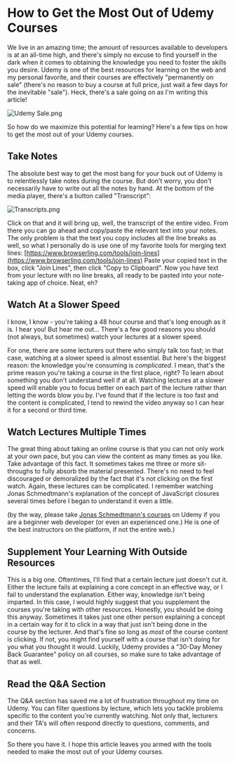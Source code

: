 # How to Get the Most Out of Udemy Courses

We live in an amazing time; the amount of resources available to developers is at an all-time high, and there's simply no excuse to find yourself in the dark when it comes to obtaining the knowledge you need to foster the skills you desire. Udemy is one of the best resources for learning on the web and my personal favorite, and their courses are effectively "permanently on sale" (there's no reason to buy a course at full price, just wait a few days for the inevitable "sale"). Heck, there's a sale going on as I'm writing this article!

![Udemy Sale.png](https://cdn.hashnode.com/res/hashnode/image/upload/v1650131604813/chWRCxEte.png)

So how do we maximize this potential for learning? Here's a few tips on how to get the most out of your Udemy courses.

## Take Notes

The absolute best way to get the most bang for your buck out of Udemy is to relentlessly take notes during the course. But don't worry, you don't necessarily have to write out all the notes by hand. At the bottom of the media player, there's a button called "Transcript":


![Transcripts.png](https://cdn.hashnode.com/res/hashnode/image/upload/v1650307748429/kfzxjvIl1.png)

Click on that and it will bring up, well, the transcript of the entire video. From there you can go ahead and copy/paste the relevant text into your notes. The only problem is that the text you copy includes all the line breaks as well, so what I personally do is use one of my favorite tools for merging text lines: [https://www.browserling.com/tools/join-lines](https://www.browserling.com/tools/join-lines) Paste your copied text in the box, click "Join Lines", then click "Copy to Clipboard". Now you have text from your lecture with no line breaks, all ready to be pasted into your note-taking app of choice. Neat, eh?

## Watch At a Slower Speed

I know, I know - you're taking a 48 hour course and that's long enough as it is. I hear you! But hear me out... There's a few good reasons you should (not always, but sometimes) watch your lectures at a slower speed. 

For one, there are some lecturers out there who simply talk too fast; in that case, watching at a slower speed is almost essential. But here's the biggest reason: the knowledge you're consuming is *complicated*. I mean, that's the prime reason you're taking a course in the first place, right? To learn about something you don't understand well if at all. Watching lectures at a slower speed will enable you to focus better on each part of the lecture rather than letting the words blow you by. I've found that if the lecture is too fast and the content is complicated, I tend to rewind the video anyway so I can hear it for a second or third time.

## Watch Lectures Multiple Times

The great thing about taking an online course is that you can not only work at your own pace, but you can view the content as many times as you like. Take advantage of this fact. It sometimes takes me three or more sit-throughs to fully absorb the material presented. There's no need to feel discouraged or demoralized by the fact that it's not clicking on the first watch. Again, these lectures can be complicated. I remember watching Jonas Schmedtmann's explanation of the concept of JavaScript closures several times before I began to understand it even a little. 

(by the way, please take [Jonas Schmedtmann's courses](https://www.udemy.com/user/jonasschmedtmann/) on Udemy if you are a beginner web developer (or even an experienced one.) He is one of the best instructors on the platform, if not the entire web.)

## Supplement Your Learning With Outside Resources

This is a big one. Oftentimes, I'll find that a certain lecture just doesn't cut it. Either the lecture fails at explaining a core concept in an effective way, or I fail to understand the explanation. Either way, knowledge isn't being imparted. In this case, I would highly suggest that you supplement the courses you're taking with other resources. Honestly, you should be doing this anyway. Sometimes it takes just one other person explaining a concept in a certain way for it to click in a way that just isn't being done in the course by the lecturer. And that's fine so long as *most* of the course content is clicking. If not, you might find yourself with a course that isn't doing for you what you thought it would. Luckily, Udemy provides a "30-Day Money Back Guarantee" policy on all courses, so make sure to take advantage of that as well.

## Read the Q&A Section

The Q&A section has saved me a lot of frustration throughout my time on Udemy. You can filter questions by lecture, which lets you tackle problems specific to the content you're currently watching. Not only that, lecturers and their TA's will often respond directly to questions, comments, and concerns.

So there you have it. I hope this article leaves you armed with the tools needed to make the most out of your Udemy courses.





